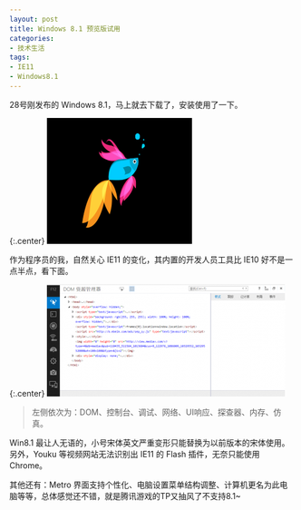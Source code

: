 ```yaml
---
layout: post
title: Windows 8.1 预览版试用
categories:
- 技术生活
tags:
- IE11
- Windows8.1
---
```


28号刚发布的 Windows 8.1，马上就去下载了，安装使用了一下。

{:.center}
[![Win8.1.png](/uploadfile/201307/79991372708434.png)](/uploadfile/201307/79991372708434.png)

作为程序员的我，自然关心 IE11 的变化，其内置的开发人员工具比 IE10 好不是一点半点，看下面。

{:.center}
[![IE11_1.png](/uploadfile/201307/thum-9a261372704387.png)](/uploadfile/201307/9a261372704387.png)

>左侧依次为：DOM、控制台、调试、网络、UI响应、探查器、内存、仿真。

Win8.1 最让人无语的，小号宋体英文严重变形只能替换为以前版本的宋体使用。
另外，Youku 等视频网站无法识别出 IE11 的 Flash 插件，无奈只能使用 Chrome。  

其他还有：Metro 界面支持个性化、电脑设置菜单结构调整、计算机更名为此电脑等等，总体感觉还不错，就是腾讯游戏的TP又抽风了不支持8.1~